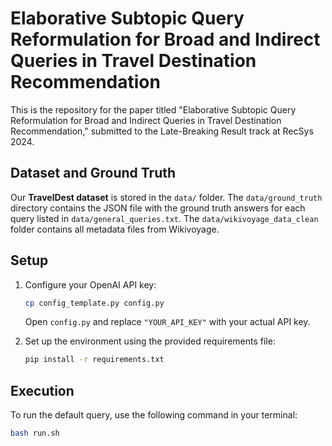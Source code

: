 # Elaborative Subtopic Query Reformulation for Broad and Indirect Queries in Travel Destination Recommendation

This is the repository for the paper titled "Elaborative Subtopic Query Reformulation for Broad and Indirect Queries in Travel Destination Recommendation," submitted to the Late-Breaking Result track at RecSys 2024.

## Dataset and Ground Truth
Our **TravelDest dataset** is stored in the `data/` folder. The `data/ground_truth` directory contains the JSON file with the ground truth answers for each query listed in `data/general_queries.txt`. The `data/wikivoyage_data_clean` folder contains all metadata files from Wikivoyage.

## Setup
1. Configure your OpenAI API key:
    ```bash
    cp config_template.py config.py
    ```
    Open `config.py` and replace `"YOUR_API_KEY"` with your actual API key.

2. Set up the environment using the provided requirements file:
    ```bash
    pip install -r requirements.txt
    ```

## Execution
To run the default query, use the following command in your terminal:
```bash
bash run.sh
```
